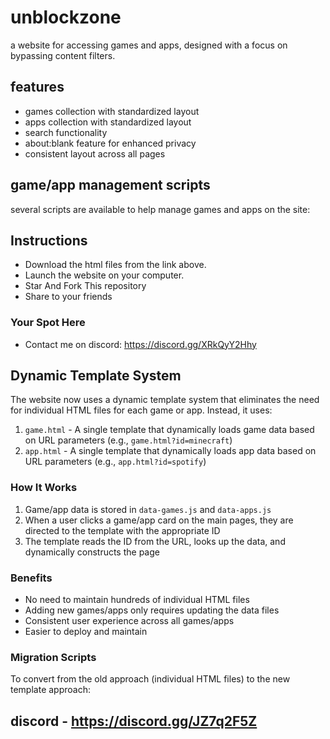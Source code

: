# unblockzone

a website for accessing games and apps, designed with a focus on bypassing content filters.

## features

- games collection with standardized layout
- apps collection with standardized layout
- search functionality
- about:blank feature for enhanced privacy
- consistent layout across all pages

## game/app management scripts

several scripts are available to help manage games and apps on the site:

## Instructions
* Download the html files from the link above.
* Launch the website on your computer.
* Star And Fork This repository
* Share to your friends

### Your Spot Here
* Contact me on discord: https://discord.gg/XRkQyY2Hhy

## Dynamic Template System

The website now uses a dynamic template system that eliminates the need for individual HTML files for each game or app. Instead, it uses:

1. `game.html` - A single template that dynamically loads game data based on URL parameters (e.g., `game.html?id=minecraft`)
2. `app.html` - A single template that dynamically loads app data based on URL parameters (e.g., `app.html?id=spotify`)

### How It Works

1. Game/app data is stored in `data-games.js` and `data-apps.js`
2. When a user clicks a game/app card on the main pages, they are directed to the template with the appropriate ID
3. The template reads the ID from the URL, looks up the data, and dynamically constructs the page

### Benefits

- No need to maintain hundreds of individual HTML files
- Adding new games/apps only requires updating the data files
- Consistent user experience across all games/apps
- Easier to deploy and maintain

### Migration Scripts

To convert from the old approach (individual HTML files) to the new template approach:

## discord - https://discord.gg/JZ7q2F5Z
